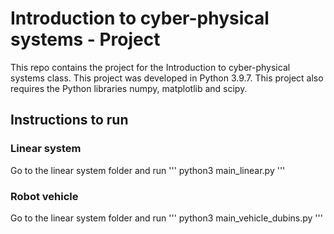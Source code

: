 # Introduction to cyber-physical systems - Project

This repo contains the project for the Introduction to cyber-physical systems class. This project was developed in Python 3.9.7. This project also requires the Python libraries numpy, matplotlib and scipy.

## Instructions to run

### Linear system

Go to the linear system folder and run 
'''
python3 main_linear.py
'''

### Robot vehicle
Go to the linear system folder and run 
'''
python3 main_vehicle_dubins.py
'''